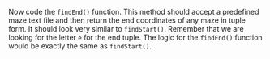 <!--title={findEnd()}-->

<!--concepts={lists.mdx,for_loops.mdx}-->

<!--badges={Python:50}-->

Now code the `findEnd()` function. This method should accept a predefined maze text file and then return the end coordinates of any maze in tuple form. It should look very similar to `findStart()`.  Remember that we are looking for the letter `e` for the end tuple. The logic for the `findEnd()` function would be exactly the same as `findStart()`.  